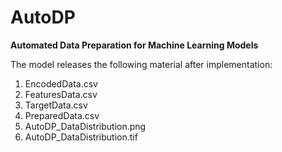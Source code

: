 # AutoDP
**Automated Data Preparation for Machine Learning Models**

The model releases the following material after implementation:

1. EncodedData.csv
2. FeaturesData.csv
3. TargetData.csv
4. PreparedData.csv
5. AutoDP_DataDistribution.png
6. AutoDP_DataDistribution.tif



